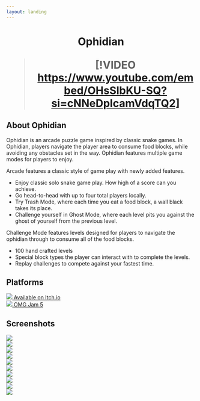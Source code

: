 ```yaml
---
layout: landing
---
```

<h1 align="center">


Ophidian

> [!VIDEO https://www.youtube.com/embed/OHsSIbKU-SQ?si=cNNeDpIcamVdqTQ2]

</h1>

## About Ophidian
Ophidian is an arcade puzzle game inspired by classic snake games. In Ophidian, players navigate the player area to consume food blocks, while avoiding any obstacles set in the way. Ophidian features multiple game modes for players to enjoy.

Arcade features a classic style of game play with newly added features.

- Enjoy classic solo snake game play. How high of a score can you achieve.
- Go head-to-head with up to four total players locally.
- Try Trash Mode, where each time you eat a food block, a wall black takes its place.
- Challenge yourself in Ghost Mode, where each level pits you against the ghost of yourself from the previous level.

Challenge Mode features levels designed for players to navigate the ophidian through to consume all of the food blocks.

- 100 hand crafted levels
- Special block types the player can interact with to complete the levels.
- Replay challenges to compete against your fastest time.

## Platforms

<div class="row">
    <div class="col col-4">
        <a class="platform-button button-steam" href="https://store.steampowered.com/app/697710/Ophidian/" target="_blank">
            <img src="/images/platforms/steam.png" class="platform-image"/>
            <span class="platform-label">Available on Itch.io</span>
        </a>
    </div>
        <div class="col col-4">
        <a class="platform-button button-gdq" href="https://itch.io/jam/omgjam5/rate/326293" target="_blank">
            <img src="/images/platforms/gdq.png" class="platform-image"/>
            <span class="platform-label">OMG Jam 5</span>
        </a>
    </div>
</div>

## Screenshots

<div class="row">
    <div class="col col-4">
        <img src="/images/games/ophidian/screenshot_01.png" />
    </div>
    <div class="col col-4">
        <img src="/images/games/ophidian/screenshot_02.png" />
    </div>
    <div class="col col-4">
        <img src="/images/games/ophidian/screenshot_03.png" />
    </div>
    <div class="col col-4">
        <img src="/images/games/ophidian/screenshot_04.png" />
    </div>
    <div class="col col-4">
        <img src="/images/games/ophidian/screenshot_05.png" />
    </div>
    <div class="col col-4">
        <img src="/images/games/ophidian/screenshot_06.png" />
    </div>
    <div class="col col-4">
        <img src="/images/games/ophidian/screenshot_07.png" />
    </div>
    <div class="col col-4">
        <img src="/images/games/ophidian/screenshot_08.png" />
    </div>
    <div class="col col-4">
        <img src="/images/games/ophidian/screenshot_09.png" />
    </div>
    <div class="col col-4">
        <img src="/images/games/ophidian/screenshot_10.png" />
    </div>                    
</div>

